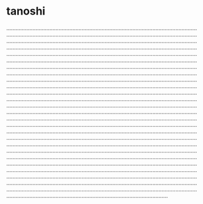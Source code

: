 # tanoshi

.................................................................................................................................................................................................................................................................................................................................................................................................................................................................................................................................................................................................................................................................................................................................................................................................................................................................................................................................................................................................................................................................................................................................................................................................................................................................................................................................................................................................................................................................................................................................................................................................................................................................................................................................................................................................................................................................................................................................................................................................................................................................................................................................................................................................................................................................................................................................................................................................................................................................................................................................................................................................................................................................................................................................................................................................................................................................................................................................................................................................................................................................................................................................................................................................................................................................................................................................................................................................................................................................